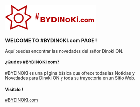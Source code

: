 <img alt="#BYDINOKI" title="" style="width: 300px;" src="https://raw.githubusercontent.com/by-dinoki/bydinoki.com/refs/heads/main/res/branding/logo2.png">

### <b>WELCOME TO #BYDINOKI.com PAGE !</b>

Aquí puedes encontrar las novedades del señor Dinoki ON.

#### ¿Qué es #BYDINOKI.com?
#BYDINOKI es una página básica que ofrece todas las Noticias y Novedades para Dinoki ON y toda su trayectoria en un Sitio Web.

#### Visitalo !
[#BYDINOKI.com](https://bydinoki.com/)
